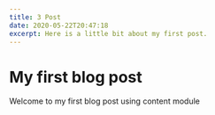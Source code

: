 ```yaml
---
title: 3 Post
date: 2020-05-22T20:47:18
excerpt: Here is a little bit about my first post.
---
```


# My first blog post

Welcome to my first blog post using content module